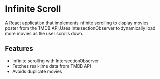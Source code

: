 # Infinite Scroll
A React application that implements infinite scrolling to display movies poster from the TMDB API.Uses IntersectionObserver to dynamically load more movies as the user scrolls down.

## Features
- Infinite scrolling with IntersectionObserver
- Fetches real-time data from TMDB API
- Avoids duplicate movies

